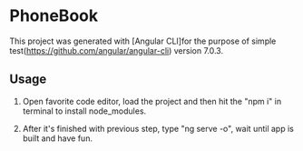 # PhoneBook

This project was generated with [Angular CLI]for the purpose of simple test(https://github.com/angular/angular-cli) version 7.0.3.

## Usage

1. Open favorite code editor, load the project and then hit the "npm i" in terminal to install node_modules.

2. After it's finished with previous step, type "ng serve -o", wait until app is built and have fun.
